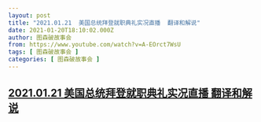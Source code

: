 ```yaml
---
layout: post
title: "2021.01.21  美国总统拜登就职典礼实况直播  翻译和解说"
date: 2021-01-20T18:10:02.000Z
author: 图森破故事会
from: https://www.youtube.com/watch?v=A-EOrct7WsU
tags: [ 图森破故事会 ]
categories: [ 图森破故事会 ]
---
```

<!--1611166202000-->
[2021.01.21  美国总统拜登就职典礼实况直播  翻译和解说](https://www.youtube.com/watch?v=A-EOrct7WsU)
------

<div>

</div>

